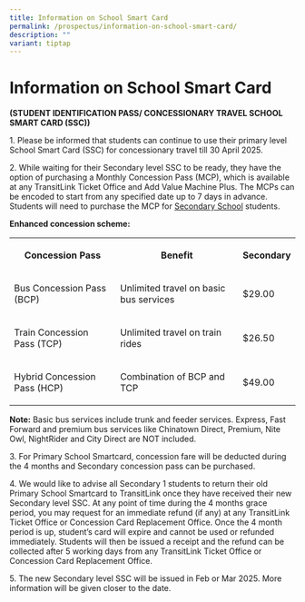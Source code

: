 ```yaml
---
title: Information on School Smart Card
permalink: /prospectus/information-on-school-smart-card/
description: ""
variant: tiptap
---
```

<h1>Information on School Smart Card</h1>
<p><strong>(STUDENT IDENTIFICATION PASS/ CONCESSIONARY TRAVEL SCHOOL SMART CARD (SSC))</strong>
</p>
<p>1. Please be informed that students can continue to use their primary
level School Smart Card (SSC) for concessionary travel till 30 April 2025.</p>
<p>2. While waiting for their Secondary level SSC to be ready, they have
the option of purchasing a Monthly Concession Pass (MCP), which is available
at any TransitLink Ticket Office and Add Value Machine Plus. The MCPs can
be encoded to start from any specified date up to 7 days in advance. Students
will need to purchase the MCP for <u>Secondary School</u> students.</p>
<p><strong>Enhanced concession scheme:</strong>
</p>
<table style="minWidth: 75px">
<colgroup>
<col>
<col>
<col>
</colgroup>
<tbody>
<tr>
<th rowspan="1" colspan="1">
<p>Concession Pass</p>
</th>
<th rowspan="1" colspan="1">
<p>Benefit</p>
</th>
<th rowspan="1" colspan="1">
<p>Secondary</p>
</th>
</tr>
<tr>
<td rowspan="1" colspan="1">
<p>Bus Concession Pass (BCP)</p>
</td>
<td rowspan="1" colspan="1">
<p>Unlimited travel on basic bus services</p>
</td>
<td rowspan="1" colspan="1">
<p>$29.00</p>
</td>
</tr>
<tr>
<td rowspan="1" colspan="1">
<p>Train Concession Pass (TCP)</p>
</td>
<td rowspan="1" colspan="1">
<p>Unlimited travel on train rides</p>
</td>
<td rowspan="1" colspan="1">
<p>$26.50</p>
</td>
</tr>
<tr>
<td rowspan="1" colspan="1">
<p>Hybrid Concession Pass (HCP)</p>
</td>
<td rowspan="1" colspan="1">
<p>Combination of BCP and TCP</p>
</td>
<td rowspan="1" colspan="1">
<p>$49.00</p>
</td>
</tr>
</tbody>
</table>
<p><strong>Note:</strong> Basic bus services include trunk and feeder services.
Express, Fast Forward and premium bus services like Chinatown Direct, Premium,
Nite Owl, NightRider and City Direct are NOT included.</p>
<p>3. For Primary School Smartcard, concession fare will be deducted during
the 4 months and Secondary concession pass can be purchased.</p>
<p>4. We would like to advise all Secondary 1 students to return their old
Primary School Smartcard to TransitLink once they have received their new
Secondary level SSC. At any point of time during the 4 months grace period,
you may request for an immediate refund (if any) at any TransitLink Ticket
Office or Concession Card Replacement Office. Once the 4 month period is
up, student’s card will expire and cannot be used or refunded immediately.
Students will then be issued a receipt and the refund can be collected
after 5 working days from any TransitLink Ticket Office or Concession Card
Replacement Office.</p>
<p>5. The new Secondary level SSC will be issued in Feb or Mar 2025. More
information will be given closer to the date.</p>